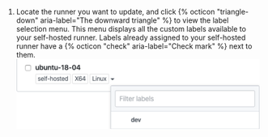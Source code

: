 1. Locate the runner you want to update, and click {% octicon "triangle-down" aria-label="The downward triangle" %} to view the label selection menu. This menu displays all the custom labels available to your self-hosted runner. Labels already assigned to your self-hosted runner have a {% octicon "check" aria-label="Check mark" %} next to them.
    ![Change runner label](/assets/images/help/settings/actions-runner-list-label.png)
